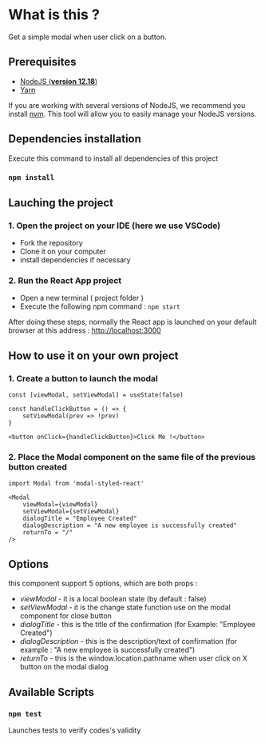 # What is this ?

Get a simple modal when user click on a button.

## Prerequisites

- [NodeJS (**version 12.18**)](https://nodejs.org/en/)
- [Yarn](https://yarnpkg.com/)

If you are working with several versions of NodeJS, we recommend you install [nvm](https://github.com/nvm-sh/nvm). This tool will allow you to easily manage your NodeJS versions.

## Dependencies installation

Execute this command to install all dependencies of this project
### `npm install `

## Lauching the project

### 1. Open the project on your IDE (here we use VSCode)

- Fork the repository
- Clone it on your computer
- install dependencies if necessary

### 2. Run the React App project
- Open a new terminal ( project folder )
- Execute the following npm command : `npm start `

After doing these steps, normally the React app is launched on your default browser at this address : [http://localhost:3000](http://localhost:3000)

## How to use it on your own project

### 1. Create a button to launch the modal

```
const [viewModal, setViewModal] = useState(false)

const handleClickButton = () => { 
    setViewModal(prev => !prev)      
}

<button onClick={handleClickButton}>Click Me !</button>
```

### 2. Place the Modal component on the same file of the previous button created

```
import Modal from 'modal-styled-react'

<Modal 
    viewModal={viewModal}
    setViewModal={setViewModal}                       
    dialogTitle = "Employee Created"
    dialogDescription = "A new employee is successfully created"
    returnTo = "/"
/>
```

## Options

this component support 5 options, which are both props :

* *viewModal* - it is a local boolean state (by default : false)
* *setViewModal* - it is the change state function use on the modal component for close button
* *dialogTitle* - this is the title of the confirmation (for Example: "Employee Created")
* *dialogDescription* - this is the description/text of confirmation (for example : "A new employee is successfully created")
* *returnTo* - this is the window.location.pathname when user click on X button on the modal dialog

## Available Scripts

### `npm test`

Launches tests to verify codes's validity
